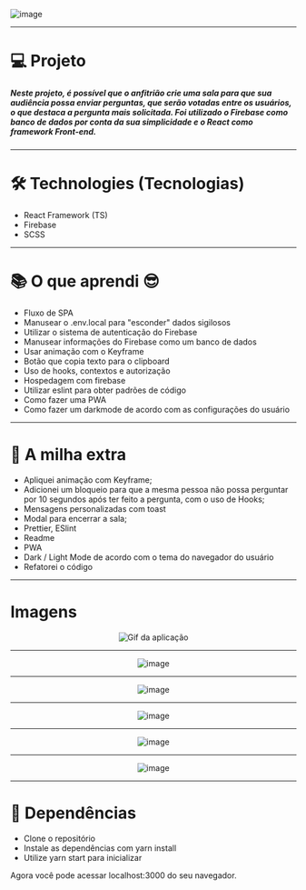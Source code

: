 ![image](https://user-images.githubusercontent.com/75763403/123483752-a228be80-d5dd-11eb-8eb3-20e5554e46c9.png)

---

# 💻 Projeto

##### Neste projeto, é possível que o anfitrião crie uma sala para que sua audiência possa enviar perguntas, que serão votadas entre os usuários, o que destaca a pergunta mais solicitada. Foi utilizado o Firebase como banco de dados por conta da sua simplicidade e o React como framework Front-end.

---

# 🛠 Technologies (Tecnologias)

- React Framework (TS)
- Firebase
- SCSS

---

# 📚 O que aprendi 😎

- Fluxo de SPA
- Manusear o .env.local para "esconder" dados sigilosos
- Utilizar o sistema de autenticação do Firebase
- Manusear informações do Firebase como um banco de dados
- Usar animação com o Keyframe
- Botão que copia texto para o clipboard
- Uso de hooks, contextos e autorização
- Hospedagem com firebase
- Utilizar eslint para obter padrões de código
- Como fazer uma PWA
- Como fazer um darkmode de acordo com as configurações do usuário

---

# 🚀 A milha extra

- Apliquei animação com Keyframe;
- Adicionei um bloqueio para que a mesma pessoa não possa perguntar por 10 segundos após ter feito a pergunta, com o uso de Hooks;
- Mensagens personalizadas com toast
- Modal para encerrar a sala;
- Prettier, ESlint
- Readme
- PWA 
- Dark / Light Mode de acordo com o tema do navegador do usuário
- Refatorei o código

---

# Imagens

<div align="center">
<p align="center"><img src="public/gif.gif" alt="Gif da aplicação"></p>

___________________________________________________________________________________________________________________________________________________


![image](https://user-images.githubusercontent.com/75763403/123367326-22a0de00-d550-11eb-9f09-e8646036dd14.png)

___________________________________________________________________________________________________________________________________________________


![image](https://user-images.githubusercontent.com/75763403/123367374-36e4db00-d550-11eb-9e45-dc98851d6789.png)

___________________________________________________________________________________________________________________________________________________

![image](https://user-images.githubusercontent.com/75763403/123367470-5bd94e00-d550-11eb-8a10-344ac5c25a24.png)

____________________________________________________________________________________________________________________________________________________

![image](https://user-images.githubusercontent.com/75763403/123367529-77445900-d550-11eb-9a49-a6454f2586b8.png)

---
    
![image](https://user-images.githubusercontent.com/75763403/123483575-4f4f0700-d5dd-11eb-8601-e80f88f36cd9.png)

</div>

---

# 🚀 Dependências

- Clone o repositório
- Instale as dependências com yarn install
- Utilize yarn start para inicializar

Agora você pode acessar localhost:3000 do seu navegador.
